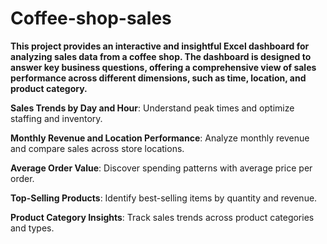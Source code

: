 # Coffee-shop-sales
**This project provides an interactive and insightful Excel dashboard for analyzing sales data from a coffee shop. The dashboard is designed to answer key business questions, offering a comprehensive view of sales performance across different dimensions, such as time, location, and product category.**

**Sales Trends by Day and Hour**: Understand peak times and optimize staffing and inventory.

**Monthly Revenue and Location Performance**: Analyze monthly revenue and compare sales across store locations.

**Average Order Value**: Discover spending patterns with average price per order.

**Top-Selling Products**: Identify best-selling items by quantity and revenue.

**Product Category Insights**: Track sales trends across product categories and types.

